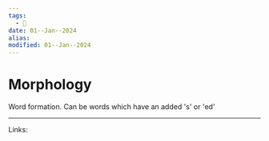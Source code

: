 ```yaml
---
tags:
  - 🌱
date: 01--Jan--2024
alias: 
modified: 01--Jan--2024
---
```

# Morphology
Word formation. Can be words which have an added 's' or 'ed'

---
Links:
